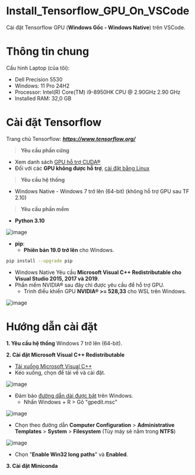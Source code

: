 # Install_Tensorflow_GPU_On_VSCode
Cài đặt Tensorflow GPU (**Windows Gốc - Windows Native**) trên VSCode.

# Thông tin chung
Cấu hình Laptop (của tôi):
- Dell Precision 5530
- Windows: 11 Pro 24H2
- Processor: Intel(R) Core(TM) i9-8950HK CPU @ 2.90GHz   2.90 GHz
- Installed RAM: 32,0 GB

# Cài đặt Tensorflow
Trang chủ Tensorflow: _**https://www.tensorflow.org/**_

> **Yêu cầu phần cứng**
- Xem danh sách [GPU hỗ trợ CUDA®](https://developer.nvidia.com/cuda-gpus)
- Đối với các **GPU không được hỗ trợ**, [cài đặt bằng Linux](https://www.tensorflow.org/install/source)

> **Yêu cầu hệ thống**
- Windows Native - Windows 7 trở lên (64-bit) (không hỗ trợ GPU sau TF 2.10)

> **Yêu cầu phần mềm**
- **Python 3.10**

![image](https://github.com/user-attachments/assets/78b3b55a-240b-419b-9bd0-1265ca38ba9f)

- **pip**:
  + **Phiên bản 19.0 trở lên** cho Windows.
```bash
pip install --upgrade pip
```

- Windows Native Yêu cầu **Microsoft Visual C++ Redistributable cho Visual Studio 2015, 2017 và 2019**.
- Phần mềm NVIDIA® sau đây chỉ được yêu cầu để hỗ trợ GPU.
  + Trình điều khiển GPU **NVIDIA® >= 528,33** cho WSL trên Windows.
 
![image](https://github.com/user-attachments/assets/784a7c01-7bb2-4426-828e-7cb9fdfb7251)

# Hướng dẫn cài đặt
**1. Yêu cầu hệ thống**
Windows 7 trở lên (64-bit).

**2. Cài đặt Microsoft Visual C++ Redistributable**
- [Tải xuống Microsoft Visual C++](https://support.microsoft.com/help/2977003/the-latest-supported-visual-c-downloads)
- Kéo xuống, chọn để tải về và cài đặt.

![image](https://github.com/user-attachments/assets/bd878fd7-893a-457a-a716-5ed3f14f74c9)

- Đảm bảo [đường dẫn dài được bật](https://superuser.com/questions/1119883/windows-10-enable-ntfs-long-paths-policy-option-missing) trên Windows.
  + Nhấn Windows + R > Gõ "gpedit.msc"

![image](https://github.com/user-attachments/assets/cbdffe7d-ebc6-461e-a383-dccdddbb6261)

  + Chọn theo đường dẫn **Computer Configuration** > **Administrative Templates** > **System** > **Filesystem** (Tùy máy sẽ nằm trong **NTFS**)

![image](https://github.com/user-attachments/assets/69dbb318-dc39-4cf0-9db5-668ca2cfb204)

  + Chọn "**Enable Win32 long paths**" và **Enabled**.

**3. Cài đặt Miniconda**
